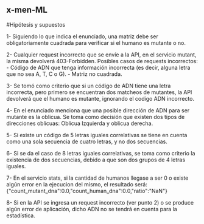 ## x-men-ML

#Hipótesis y supuestos

1- Siguiendo lo que indica el enunciado, una matriz debe ser obligatoriamente cuadrada para verificar si el humano es mutante o no.

2- Cualquier request incorrecto que se envíe a la API, en el servicio mutant, la misma devolverá 403-Forbidden.
	Posibles casos de requests incorrectos:
		- Código de ADN que tenga información incorrecta (es decir, alguna letra que no sea A, T, C o G).
		- Matriz no cuadrada.
	
3- Se tomó como criterio que si un código de ADN tiene una letra incorrecta, pero primero se encuentran dos matcheos de mutantes,
la API devolverá que el humano es mutante, ignorando el codigo ADN incorrecto.

4- En el enunciado menciona que una posible dirección de ADN para ser mutante es la oblicua. Se toma como decisión que existen dos tipos de direcciones oblicuas: Oblicua Izquierda y oblicua derecha.


5- Si existe un código de 5 letras iguales correlativas se tiene en cuenta como una sola secuencia de cuatro letras, y no dos secuencias.

6- Si se da el caso de 8 letras iguales correlativas, se toma como criterio la existencia de dos secuencias, debido a que son dos grupos de 4 letras iguales.

7- En el servicio stats, si la cantidad de humanos llegase a ser 0 o existe algún error en la ejecucion del mismo, el resultado  será: {"count_mutant_dna":0.0,"count_human_dna":0.0,"ratio":"NaN"}

8- Si en la API se ingresa un request incorrecto (ver punto 2) o se produce algún error de aplicación, dicho ADN no se tendrá en cuenta para la estadística.
